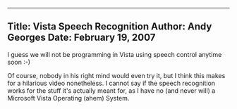 -----
Title:  Vista Speech Recognition
Author: Andy Georges
Date: February 19, 2007
----







I guess we will not be programming in Vista using speech control anytime
soon :-)


Of course, nobody in his right mind would even try it, but I think this
makes for a hilarious video nonetheless. I cannot say if the speech
recognition works for the stuff it's actually meant for, as I have no
(and never will) a Microsoft Vista Operating (ahem) System.




